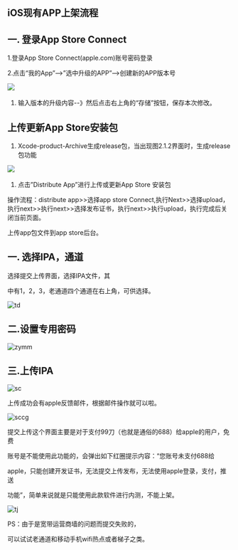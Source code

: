 ﻿​

##  iOS现有APP上架流程​

## ****一. 登录App Store Connect**** ****​****

1.登录App Store Connect(apple.com)账号密码登录​

2.点击“我的App”-->”选中升级的APP”-->创建新的APP版本号​

![](https://img-blog.csdnimg.cn/img_convert/4fc462514abbb273dd4d900956777001.png)​


1.  输入版本的升级内容--》然后点击右上角的“存储”按钮，保存本次修改。​

## ****上传更新App Store安装包**** ****​****

1.  Xcode-product-Archive生成release包，当出现图2.1.2界面时，生成release包功能

![](https://img-blog.csdnimg.cn/img_convert/9d69dad996f8e1f02934097576882d0e.png)​



1.  点击”Distribute App”进行上传或更新App Store 安装包​

操作流程：distribute app>>选择app store Connect,执行Next>>选择upload，执行next>>执行next>>选择发布证书，执行next>>执行upload，执行完成后关闭当前页面。​

上传app包文件到app store后台。​


## 一. 选择IPA，通道

选择提交上传界面，选择IPA文件，其

中有1，2，3，老通道四个通道在右上角，可供选择。​

![td](https://img-blog.csdnimg.cn/img_convert/96dd230313060b2ef7609f826d17be3f.png)

## 二.设置专用密码

![zymm](https://img-blog.csdnimg.cn/img_convert/7fce6f60c94e62b36577d621dc77fe58.png)

## 三.上传IPA

![sc](https://img-blog.csdnimg.cn/img_convert/ea6e7013d259e3c19230fea43c1361f6.png)

上传成功会有apple反馈邮件，根据邮件操作就可以啦。

![sccg](https://img-blog.csdnimg.cn/img_convert/34e6455c5f4a724334881ea3314863d2.png)

提交上传这个界面主要是对于支付99刀（也就是通俗的688）给apple的用户，免费

账号是不能使用此功能的，会弹出如下红圈提示内容：“您账号未支付688给

apple，只能创建开发证书，无法提交上传发布，无法使用apple登录，支付，推送

功能”，简单来说就是只能使用此款软件进行内测，不能上架。​​

![tj](https://img-blog.csdnimg.cn/img_convert/09f22ad6e949338335aa6146cb449c15.png)

PS：由于是宽带运营商墙的问题而提交失败的，

可以试试老通道和移动手机wifi热点或者梯子之类。
